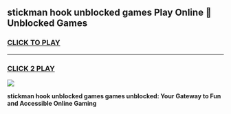 
## stickman hook unblocked games Play Online 👋 Unblocked Games
<h3>
<a href="https://premium.freeplayer.one?title=stickman_hook_unblocked_games&ref=19F">CLICK TO PLAY</a></h3>
<hr>

<h3>
<a href="https://premium.freeplayer.one?title=stickman_hook_unblocked_games&ref=19F">CLICK 2 PLAY</a>
  
</h3>

<a href="https://premium.freeplayer.one?title=stickman_hook_unblocked_games&ref=19F"><img src="https://clearcache.store/games.png"></a>


**stickman hook unblocked games games unblocked: Your Gateway to Fun and Accessible Online Gaming**
